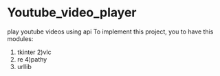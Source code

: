 # Youtube_video_player
play youtube videos using api
To implement this project, you to have this modules:
1) tkinter
2)vlc
3) re
4)pathy
5) urllib
